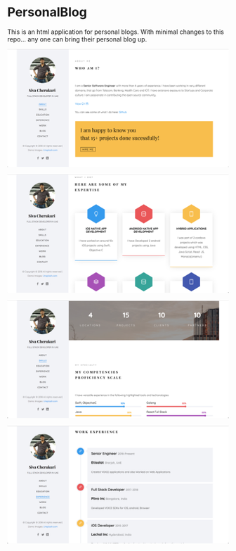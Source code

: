 # PersonalBlog

This is an html application for personal blogs. With minimal changes to this repo... any one can bring their personal blog up.

![PersonalBlog](ReadMeImages/s1.png)

![PersonalBlog](ReadMeImages/s2.png)

![PersonalBlog](ReadMeImages/s3.png)

![PersonalBlog](ReadMeImages/s4.png)
